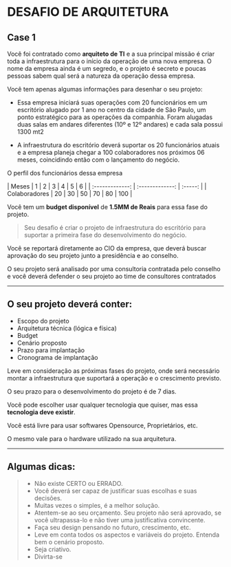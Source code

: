 DESAFIO DE ARQUITETURA
======

Case 1
------


Você foi contratado como **arquiteto de TI** e a sua principal missão é criar toda a infraestrutura para o início da operação de uma nova empresa. O nome da empresa ainda é um segredo, e o projeto é secreto e poucas pessoas sabem qual será a natureza da operação dessa empresa.

Você tem apenas algumas informações para desenhar o seu projeto:

* Essa empresa iniciará suas operações com 20 funcionários em um escritório alugado por 1 ano no centro da cidade de São Paulo, um ponto estratégico para as operações da companhia. Foram alugadas duas salas em andares diferentes (10º e 12º andares) e cada sala possui 1300 mt2

* A infraestrutura do escritório deverá suportar os 20 funcionários atuais e a empresa planeja chegar a 100 colaboradores nos próximos 06 meses, coincidindo então com o lançamento do negócio.

O perfil dos funcionários dessa empresa

| Meses | 1 | 2 | 3 | 4 | 5 | 6 |
| :-------------: | :-------------: | :-----: |
| Colaboradores	| 20 | 30 | 50 | 70 | 80 | 100 |


Você tem um **budget disponível** de **1.5MM de Reais** para essa fase do projeto.

> Seu desafio é criar o projeto de infraestrutura do escritório para suportar a primeira fase do desenvolvimento do negócio.

Você se reportará diretamente ao CIO da empresa, que deverá buscar aprovação do seu projeto junto a presidência e ao conselho.

O seu projeto será analisado por uma consultoria contratada pelo conselho e você deverá defender o seu projeto ao time de consultores contratados

---

## O seu projeto deverá conter:

+ Escopo do projeto
+ Arquitetura técnica (lógica e física)
+ Budget
+ Cenário proposto
+ Prazo para implantação
+ Cronograma de implantação

Leve em consideração as próximas fases do projeto, onde será necessário montar a infraestrutura que suportará a operação e o crescimento previsto.

O seu prazo para o desenvolvimento do projeto é de 7 dias.

Você pode escolher usar qualquer tecnologia que quiser, mas essa **tecnologia deve existir**.

Você está livre para usar softwares Opensource, Proprietários, etc.

O mesmo vale para o hardware utilizado na sua arquitetura.

---

## Algumas dicas:

> + Não existe CERTO ou ERRADO.
> + Você deverá ser capaz de justificar suas escolhas e suas decisões.
> + Muitas vezes o simples, é a melhor solução.
> + Atentem-se ao seu orçamento. Seu projeto não será aprovado, se você ultrapassa-lo e não tiver uma justificativa convincente.
> + Faça seu design pensando no futuro, crescimento, etc.
> + Leve em conta todos os aspectos e variáveis do projeto. Entenda bem o cenário proposto.
> + Seja criativo.
> + Divirta-se 
